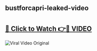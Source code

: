 ## bustforcapri-leaked-video 

# <h2><a href="http://freeplayer.one?title=bustforcapri-leaked-video&ref=21J">🔗 Click to Watch 👉🔴 VIDEO</a></h2>

<a href="http://freeplayer.one?title=bustforcapri-leaked-video&ref=21J" rel="nofollow" data-target="animated-image.originalLink"><img src="https://i.ibb.co.com/xMMVF88/686577567.gif" alt="Viral Video Original" style="max-width: 100%; display: inline-block;" data-target="animated-image.originalImage"></a>

